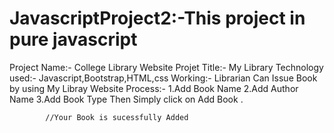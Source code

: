 # JavascriptProject2:-This project in pure javascript
Project Name:- College Library Website
Projet Title:- My Library
Technology used:- Javascript,Bootstrap,HTML,css
Working:- Librarian Can Issue Book by using My Libray Website
Process:- 1.Add Book Name
          2.Add Author Name
          3.Add Book Type
            Then Simply click on Add Book .
            
            //Your Book is sucessfully Added
